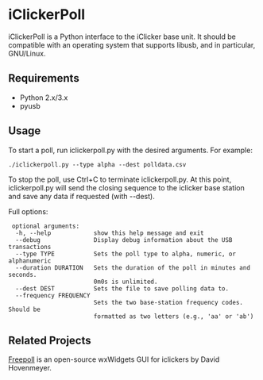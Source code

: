 iClickerPoll
============

iClickerPoll is a Python interface to the iClicker base unit.
It should be compatible with an operating system that supports
libusb, and in particular, GNU/Linux.


Requirements
------------

* Python 2.x/3.x
* pyusb


Usage
-----

To start a poll, run iclickerpoll.py with the desired arguments.
For example:


    ./iclickerpoll.py --type alpha --dest polldata.csv

To stop the poll, use Ctrl+C to terminate iclickerpoll.py.  At
this point, iclickerpoll.py will send the closing sequence to
the iclicker base station and save any data if requested (with --dest).

Full options:


     optional arguments:
      -h, --help            show this help message and exit
      --debug               Display debug information about the USB transactions
      --type TYPE           Sets the poll type to alpha, numeric, or alphanumeric
      --duration DURATION   Sets the duration of the poll in minutes and seconds.
                            0m0s is unlimited.
      --dest DEST           Sets the file to save polling data to.
      --frequency FREQUENCY
                            Sets the two base-station frequency codes. Should be
                            formatted as two letters (e.g., 'aa' or 'ab')

Related Projects
----------------

[Freepoll](https://github.com/daveho/freepoll) is an open-source wxWidgets GUI for iclickers by David Hovenmeyer.
